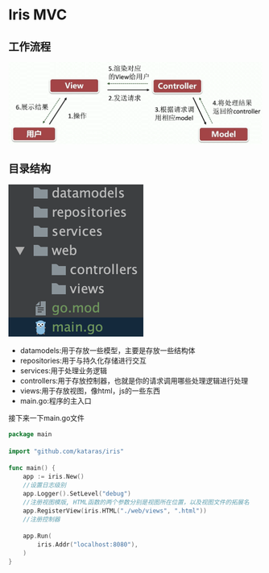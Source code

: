 # Iris MVC

## 工作流程

![](../../.gitbook/assets/image%20%288%29.png)

## 目录结构

![](../../.gitbook/assets/image%20%287%29.png)

* datamodels:用于存放一些模型，主要是存放一些结构体
* repositories:用于与持久化存储进行交互
* services:用于处理业务逻辑
* controllers:用于存放控制器，也就是你的请求调用哪些处理逻辑进行处理
* views:用于存放视图，像html，js的一些东西
* main.go:程序的主入口

接下来一下main.go文件

```go
package main

import "github.com/kataras/iris"

func main() {
	app := iris.New()
	//设置日志级别
	app.Logger().SetLevel("debug")
	//注册视图模版, HTML函数的两个参数分别是视图所在位置，以及视图文件的拓展名
	app.RegisterView(iris.HTML("./web/views", ".html"))
	//注册控制器
	
	app.Run(
		iris.Addr("localhost:8080"), 
	)
}
```

